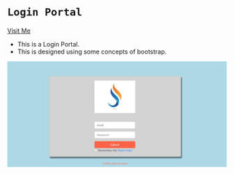 # `Login Portal`
[Visit Me](https://2510lucky.github.io/boot1/index.html)
- This is a Login Portal.
- This is designed using some concepts of bootstrap.

![Test Image 1](portalImg.jpg)

